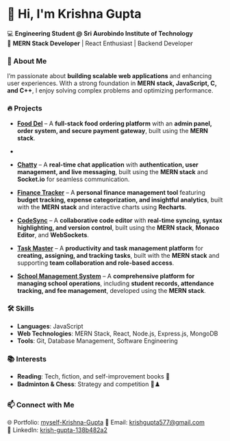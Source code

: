 # 👋 Hi, I'm Krishna Gupta  

💻 **Engineering Student @ Sri Aurobindo Institute of Technology**  
🚀 **MERN Stack Developer** | React Enthusiast | Backend Developer  

### 🔹 About Me  
I’m passionate about **building scalable web applications** and enhancing user experiences. With a strong foundation in **MERN stack, JavaScript, C, and C++**, I enjoy solving complex problems and optimizing performance.  

### 🔥 Projects  
- **[Food Del](https://github.com/KrishGupta577/Food-Del)** – A **full-stack food ordering platform** with an **admin panel, order system, and secure payment gateway**, built using the **MERN stack**.
- 
- **[Chatty](https://github.com/KrishGupta577/Chatty)** – A **real-time chat application** with **authentication, user management, and live messaging**, built using the **MERN stack** and **Socket.io** for seamless communication.

- **[Finance Tracker](https://github.com/KrishGupta577/Finance-Tracker)** – A **personal finance management tool** featuring **budget tracking, expense categorization, and insightful analytics**, built with the **MERN stack** and interactive charts using **Recharts**.

- **[CodeSync](https://github.com/KrishGupta577/CodeCraft)** – A **collaborative code editor** with **real-time syncing, syntax highlighting, and version control**, built using the **MERN stack**, **Monaco Editor**, and **WebSockets**.

- **[Task Master](https://github.com/KrishGupta577/TaskMaster)** – A **productivity and task management platform** for **creating, assigning, and tracking tasks**, built with the **MERN stack** and supporting **team collaboration and role-based access**.

- **[School Management System](https://github.com/KrishGupta577/School-Attendance-Management)** – A **comprehensive platform for managing school operations**, including **student records, attendance tracking, and fee management**, developed using the **MERN stack**.
 

### 🛠️ Skills  
- **Languages**: JavaScript
- **Web Technologies**: MERN Stack, React, Node.js, Express.js, MongoDB  
- **Tools**: Git, Database Management, Software Engineering  

### 📚 Interests  
- **Reading**: Tech, fiction, and self-improvement books 📖  
- **Badminton & Chess**: Strategy and competition 🏸♟️  

### 📫 Connect with Me  
🌐 Portfolio: [myself-Krishna-Gupta](https://myself-krishna-gupta.vercel.app/)
📩 Email: [krishgupta577@gmail.com](mailto:krishgupta577@gmail.com)  
🔗 LinkedIn: [krish-gupta-138b482a2](https://www.linkedin.com/in/krish-gupta-138b482a2/)  
